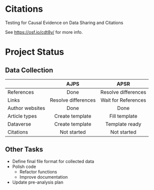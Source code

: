 # Citations
Testing for Causal Evidence on Data Sharing and Citations

See https://osf.io/cdt8y/ for more info.

# Project Status
## Data Collection

||AJPS|APSR|
---|:---:|:---:
References|Done|Resolve differences
Links|Resolve differences|Wait for References
Author websites|Done|Done
Article types|Create template|Fill template
Dataverse|Create template|Template ready
Citations|Not started|Not started

## Other Tasks
+ Define final file format for collected data
+ Polish code
  + Refactor functions
  + Improve documentation
+ Update pre-analysis plan
